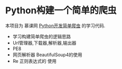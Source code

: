 # Python构建一个简单的爬虫

本项目为 慕课网 [Python开发简单爬虫](http://www.imooc.com/learn/563)
的学习代码.

* 学习构建简单爬虫的逻辑思路
* Url管理器,下载器,解析器,输出器 
* PE8
* 网页解析器 BeautifulSoup4的使用
* Re 正则表达式的 使用